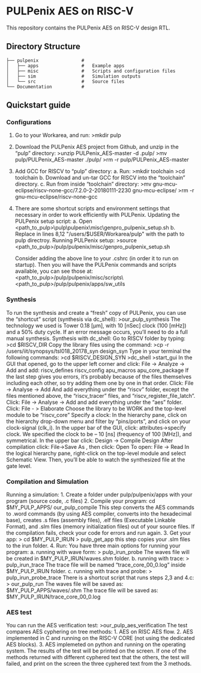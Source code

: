 # PULPenix AES on RISC-V

This repository contains the PULPenix AES on RISC-V design RTL.

## Directory Structure

    ├── pulpenix               	#
    │   ├── apps                #   Example apps 
    │   ├── misc             	#	Scripts and configuration files
    │   ├── sim					#	Simulation outputs
    │   └── src           		#	Source files
    └── Documentation           #

## Quickstart guide

### Configurations
1.	Go to your Workarea, and run: 
		>mkdir pulp 
2.	Download the PULPenix AES project from Github, and unzip in the “pulp” directory: 
		>unzip PULPenix_AES-master -d .pulp/ 
		>mv pulp/PULPenix_AES-master ./pulp/ 
		>rm -r pulp/PULPenix_AES-master 
3.	Add GCC for RISCV to “pulp” directory: 
	a.	Run: 
			>mkdir toolchain 
			>cd toolchain 
	b.	Download and un-tar GCC for RISCV into the “toolchain” directory. 
	c.	Run from inside “toolchain” directory: 
			>mv gnu-mcu-eclipse/riscv-none-gcc/7.2.0-2-20180111-2230 gnu-mcu-eclipse/ 
			>rm -r gnu-mcu-eclipse/riscv-none-gcc 
4.	There are some shortcut scripts and environment settings that necessary in order to work efficiently with PULPenix. 
	Updating the PULPenix setup script: 
	a.	Open <path_to_pulp>\pulp\pulpenix\misc\genpro_pulpenix_setup.sh 
	b.	Replace in lines 8,12 "/users/$USER/Workarea/pulp" with the path to pulp directroy. 
	Running PULPenix setup: 
		>source <path_to_pulp>/pulp/pulpenix/misc/genpro_pulpenix_setup.sh 
	 
	Consider adding the above line to your .cshrc (in order it to run on startup). 
	Then you will have the PULPenix commands and scripts available, you can see those at: 
		<path_to_pulp>/pulp/pulpenix/misc/scripts\ 
		<path_to_pulp>/pulp/pulpenix/apps/sw_utils 
 
### Synthesis
To run the synthesis and create a “fresh” copy of PULPenix, you can use the “shortcut” script (synthesis via dc_shell): 
	>our_pulp_synthesis 
The technology we used is Tower 0.18 [μm], with 10 [nSec] clock (100 [mHz]) and a 50% duty cycle. 
If an error message occurs, you’ll need to do a full manual synthesis. 
Synthesis with dc_shell: 
	Go to RISCV folder by typing: 
		>cd $RISCV_DIR 
	Copy the library files using the command: 
		>cp -r /users/iit/synopsys/tsl018_20178_syn design_syn 
	Type in your terminal the following commands: 
		>cd $RISCV_DESIGN_SYN 
		>dc_shell 
		>start_gui 
	In the GUI that opened, go to the upper left corner and click: 
		File -> Analyze -> Add 
	and add: 
		riscv_defines 
		riscv_config 
		apu_macros 
		apu_core_package 
	If the last step gives you errors, it’s probably because of the files themselves including each other, so try adding them one by one in that order. 
	Click: 
		File -> Analyse -> Add 
	And add everything under the “riscv” folder, except the files mentioned above, the “riscv_tracer” files, and “riscv_register_file_latch”. 
	Click: 
		File -> Analyse -> Add 
	and add everything under the “aes” folder. 
	Click: 
		File - > Elaborate 
	Choose the library to be WORK and the top-level module to be “riscv_core” 
	Specify a clock: 
	In the hierarchy pane, click on the hierarchy drop-down menu and filter by “pins/ports”, and click on your clock-signal (clk_i). 
	In the upper bar of the GUI, click: 
		attributes->specify clock. 
	We specified the clock to be – 10 [ns] (frequency of 100 [MHz]), and symmetrical. 
	In the upper bar click: 
		Design -> Compile Design 
	After compilation click: 
		File->Save As <name>,  then click: Open 
	To open: 
		File -> Read <name> 
	In the logical hierarchy pane, right-click on the top-level module and select Schematic View. Then, you’ll be able to watch the synthesized file at the gate level. 
 
### Compilation and Simulation
Running a simulation: 
	1.	Create a folder under pulp/pulpenix/apps with your program (source code, .c files) 
	2.	Compile your program: 
			cd $MY_PULP_APPS/<progname> 
			our_pulp_compile <progname> 
		This step converts the AES commands to .word commands (by using AES compiler, converts into the hexadecimal base), creates .s files (assembly files), .elf files (Executable Linkable Format), and .slm files (memory initialization files) out of your source files. 
		If the compilation fails, check your code for errors and run again. 
	3.	Get your app: 
			> cd $MY_PULP_IRUN 
			> pulp_get_app <progname> 
		this step copies your .slm files to the irun folder. 
	4.	Run: 
			You have three main options for running your program: 
				a.	running with wave form: 
						> pulp_irun_probe 
					The waves file will be created in $MY_PULP_IRUN/waves.shm folder. 
				b.	running with trace: 
						> pulp_irun_trace 
					The trace file will be named “trace_core_00_0.log” inside $MY_PULP_IRUN folder. 
				c.	running with trace and probe: 
						> pulp_irun_probe_trace 
			There is a shortcut script that runs steps 2,3 and 4.c: 
				> our_pulp_run <progname> 
			The waves file will be saved as: 
				$MY_PULP_APPS/waves/<name>.shm 
			The trace file will be saved as: 
				$MY_PULP_IRUN/trace_core_00_0.log 
				 
### AES test
You can run the AES verification test: 
	>our_pulp_aes_verification 
The test compares AES cyphering on tree methods: 
	1.	AES on RISC AES flow. 
	2.	AES implemented in C and running on the RISC-V CORE (not using the dedicated AES blocks). 
	3.	AES implemeted on python and running on the operating system. 
The results of the test will be printed on the screen. 
If one of the methods returned with different cyphered text that the others, the test will failed, and print on the screen the three cyphered text from the 3 methods. 